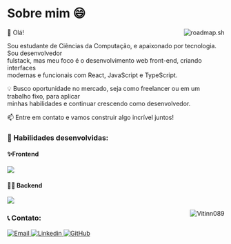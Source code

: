 <h1>Sobre mim 😄</h1>


<p>
 <a href="https://roadmap.sh"><img src="https://roadmap.sh/card/tall/673f7afe5434bf319a128575?variant=dark" alt="roadmap.sh" align="right"/></a>
</p>
<p align="left"> 
 👋 Olá!
 
 Sou estudante de Ciências da Computação, e apaixonado por tecnologia. Sou desenvolvedor<br/> fulstack, mas meu foco é o desenvolvimento web front-end, criando interfaces<br/> modernas e funcionais com React, JavaScript e TypeScript.</br>
 
 💡 Busco oportunidade no mercado, seja como freelancer ou em um trabalho fixo, para aplicar<br/> minhas habilidades e continuar crescendo como desenvolvedor.</br>
 
 📫 Entre em contato e vamos construir algo incrível juntos!
</p>





<h3>🚀 Habilidades desenvolvidas:</h3>
<p align="left">
<h4>✨Frontend</h4>
 <img src="https://skillicons.dev/icons?i=css,html,javascript,typescript,react,vite,figma&theme=dark" />
</p>

<p align="left">
 <h4>👨‍💻 Backend</h4>
 <img src="https://skillicons.dev/icons?i=nodejs,bash,prisma,nestjs,postman,postgres&theme=dark" />
</p>

<p>
 <a href="https://github.com/Vitinn089/">
  <img src="https://github-readme-stats.vercel.app/api/top-langs/?username=Vitinn089&hide=html&layout=compact&theme=dark" alt="Vitinn089" align="right"/>
 </a>
</p>


<!--
<a href="https://github.com/Vitinn089/">
<img src="https://github-readme-stats.vercel.app/api?username=Vitinn089" alt="Vitinn089" align="right">
</a> -->



<h3> 📞 Contato:</h3>

<a href="mailto:vitorlopes089@gmail.com">
 <img src="https://img.shields.io/badge/Gmail-D14836?style=for-the-badge&logo=gmail&logoColor=white&link=mailto:vitorlopes089@gmail.com" alt="Email">
</a>

<a href="https://www.linkedin.com/in/vtnn89/">
 <img src="https://img.shields.io/badge/LinkedIn-0077B5?style=for-the-badge&logo=linkedin&logoColor=white" alt="Linkedin">
</a>

<a href="https://github.com/Vitinn089">
 <img src="https://img.shields.io/badge/GitHub-100000?style=for-the-badge&logo=github&logoColor=white" alt="GitHub">
</a>

<!-- :D -->
